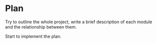 # Plan 
Try to outline the whole project, write a brief description of each module and the relationship between them.

Start to implement the plan.
